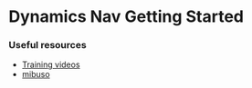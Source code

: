 # Dynamics Nav Getting Started

### Useful resources

* [Training videos](https://www.youtube.com/playlist?list=PLmiagIXvxGVORh2vipmZR7KcP0frQdpdr)
* [mibuso](https://mibuso.com/)

